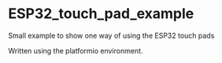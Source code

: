 # ESP32_touch_pad_example
Small example to show one way of using the ESP32 touch pads

Written using the platformio environment.

